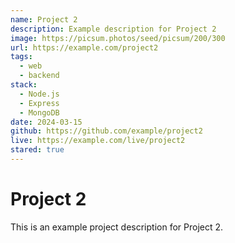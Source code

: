 ```yaml
---
name: Project 2
description: Example description for Project 2
image: https://picsum.photos/seed/picsum/200/300
url: https://example.com/project2
tags:
  - web
  - backend
stack:
  - Node.js
  - Express
  - MongoDB
date: 2024-03-15
github: https://github.com/example/project2
live: https://example.com/live/project2
stared: true
---
```


# Project 2

This is an example project description for Project 2.

